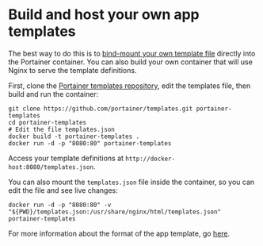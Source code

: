 # Build and host your own app templates

The best way to do this is to [bind-mount your own template file](../cli.md#use-your-own-templates) directly into the Portainer container. You can also build your own container that will use Nginx to serve the template definitions.

First, clone the [Portainer templates repository](https://github.com/portainer/templates), edit the templates file, then build and run the container:

```text
git clone https://github.com/portainer/templates.git portainer-templates
cd portainer-templates
# Edit the file templates.json
docker build -t portainer-templates .
docker run -d -p "8080:80" portainer-templates
```

Access your template definitions at `http://docker-host:8080/templates.json`.

You can also mount the `templates.json` file inside the container, so you can edit the file and see live changes:

```text
docker run -d -p "8080:80" -v "${PWD}/templates.json:/usr/share/nginx/html/templates.json" portainer-templates
```

For more information about the format of the app template, go [here](format.md).

